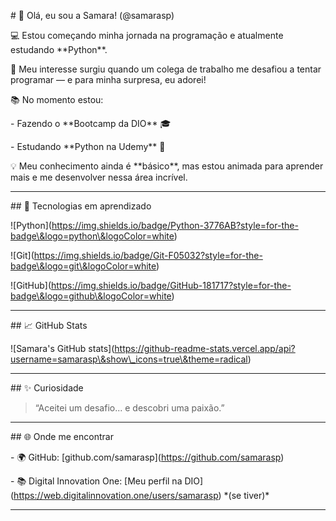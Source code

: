 \# 👋 Olá, eu sou a Samara! (@samarasp)



💻 Estou começando minha jornada na programação e atualmente estudando \*\*Python\*\*.  

🚀 Meu interesse surgiu quando um colega de trabalho me desafiou a tentar programar — e para minha surpresa, eu adorei!  



📚 No momento estou:

\- Fazendo o \*\*Bootcamp da DIO\*\* 🎓  

\- Estudando \*\*Python na Udemy\*\* 🐍



💡 Meu conhecimento ainda é \*\*básico\*\*, mas estou animada para aprender mais e me desenvolver nessa área incrível.



---



\## 🔧 Tecnologias em aprendizado



!\[Python](https://img.shields.io/badge/Python-3776AB?style=for-the-badge\&logo=python\&logoColor=white)

!\[Git](https://img.shields.io/badge/Git-F05032?style=for-the-badge\&logo=git\&logoColor=white)

!\[GitHub](https://img.shields.io/badge/GitHub-181717?style=for-the-badge\&logo=github\&logoColor=white)



---



\## 📈 GitHub Stats



!\[Samara's GitHub stats](https://github-readme-stats.vercel.app/api?username=samarasp\&show\_icons=true\&theme=radical)



---



\## ✨ Curiosidade



> “Aceitei um desafio... e descobri uma paixão.”



---



\## 🌐 Onde me encontrar



\- 🌍 GitHub: \[github.com/samarasp](https://github.com/samarasp)

\- 📚 Digital Innovation One: \[Meu perfil na DIO](https://web.digitalinnovation.one/users/samarasp) \*(se tiver)\*



---

